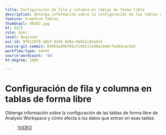```yaml
---
title: Configuración de fila y columna en tablas de forma libre
description: Obtenga información sobre la configuración de las tablas de forma libre de Analysis Workspace y cómo afecta a los datos que entran en esas tablas.
feature: Freeform Tables
thumbnail: 40382.jpg
kt: 6225
role: User
level: Beginner
exl-id: 976119f0-16b7-4d36-8d0e-0a552c83a614
source-git-commit: 84984ad9bf65cfc69117e40ac0e0cfe503cac5e5
workflow-type: tm+mt
source-wordcount: '54'
ht-degree: 100%

---
```


# Configuración de fila y columna en tablas de forma libre

Obtenga información sobre la configuración de las tablas de forma libre de Analysis Workspace y cómo afecta a los datos que entran en esas tablas.

>[!VIDEO](https://video.tv.adobe.com/v/40382/?quality=12&learn=on)
